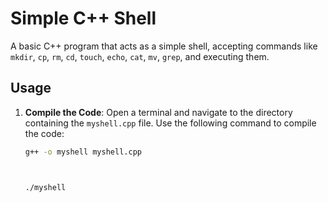 # Simple C++ Shell

A basic C++ program that acts as a simple shell, accepting commands like `mkdir`, `cp`, `rm`, `cd`, `touch`, `echo`, `cat`, `mv`, `grep`, and executing them.

## Usage

1. **Compile the Code**: Open a terminal and navigate to the directory containing the `myshell.cpp` file. Use the following command to compile the code:

   ```bash
   g++ -o myshell myshell.cpp
   


   ./myshell
